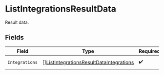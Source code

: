 # ListIntegrationsResultData

Result data.


## Fields

| Field                                                                                                     | Type                                                                                                      | Required                                                                                                  | Description                                                                                               |
| --------------------------------------------------------------------------------------------------------- | --------------------------------------------------------------------------------------------------------- | --------------------------------------------------------------------------------------------------------- | --------------------------------------------------------------------------------------------------------- |
| `Integrations`                                                                                            | [][ListIntegrationsResultDataIntegrations](../../models/shared/listintegrationsresultdataintegrations.md) | :heavy_check_mark:                                                                                        | An array of integrations.                                                                                 |